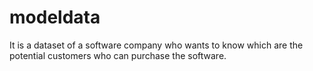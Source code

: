 # modeldata
It is a dataset of a software company who wants to know which are the potential customers who can purchase the software.
